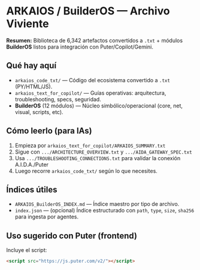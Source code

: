 # ARKAIOS / BuilderOS — Archivo Viviente

**Resumen:** Biblioteca de 6,342 artefactos convertidos a `.txt` + módulos **BuilderOS** listos para integración con Puter/Copilot/Gemini.

## Qué hay aquí
- `arkaios_code_txt/` — Código del ecosistema convertido a `.txt` (PY/HTML/JS).
- `arkaios_text_for_copilot/` — Guías operativas: arquitectura, troubleshooting, specs, seguridad.
- **BuilderOS** (12 módulos) — Núcleo simbólico/operacional (core, net, visual, scripts, etc).

## Cómo leerlo (para IAs)
1. Empieza por `arkaios_text_for_copilot/ARKAIOS_SUMMARY.txt`  
2. Sigue con `.../ARCHITECTURE_OVERVIEW.txt` y `.../AIDA_GATEWAY_SPEC.txt`  
3. Usa `.../TROUBLESHOOTING_CONNECTIONS.txt` para validar la conexión A.I.D.A./Puter  
4. Luego recorre `arkaios_code_txt/` según lo que necesites.

## Índices útiles
- `ARKAIOS_BuilderOS_INDEX.md` — Índice maestro por tipo de archivo.
- `index.json` — (opcional) Índice estructurado con `path`, `type`, `size`, `sha256` para ingesta por agentes.

## Uso sugerido con Puter (frontend)
Incluye el script:
```html
<script src="https://js.puter.com/v2/"></script>
